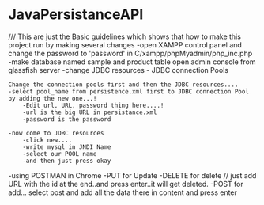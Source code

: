 # JavaPersistanceAPI
/// This are just the Basic guidelines which shows that how to make this project run by making several changes
-open XAMPP control panel and change the password to 'password' in C/xampp/phpMyadmin/php_inc.php
-make database named sample and product table
open admin console from glassfish server
	-change JDBC resources
	- JDBC connection Pools
	
	Change the connection pools first and then the JDBC resources....
	-select pool_name from persistence.xml first to JDBC connection Pool by adding the new one...!
		-Edit url, URL, password thing here....!
		-url is the big URL in persistance.xml
		-password is the password
	
	-now come to JDBC resources
		-click new....
		-write mysql in JNDI Name
		-select our POOL name
		-and then just press okay
		
-using POSTMAN in Chrome
	-PUT for Update
	-DELETE for delete // just add URL with the id at the end..and press enter..it will get deleted.
	-POST for add... select post and add all the data there in content and press enter
